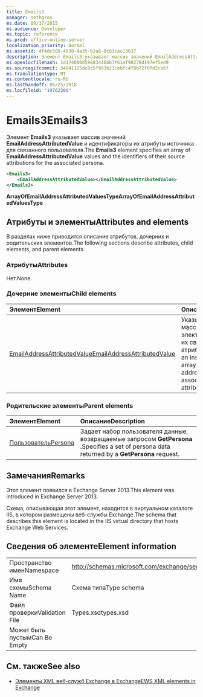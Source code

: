```yaml
---
title: Emails3
manager: sethgros
ms.date: 09/17/2015
ms.audience: Developer
ms.topic: reference
ms.prod: office-online-server
localization_priority: Normal
ms.assetid: 4f4dc589-4530-4a35-b2a6-0c83cac23637
description: Элемент Emails3 указывает массив значений EmailAddressAttributedValue и идентификаторы их атрибуты источника для связанного пользователя.
ms.openlocfilehash: 1d174000d59883446bb7f61af90278d197ef5ed9
ms.sourcegitcommit: 34041125dc8c5f993b21cebfc4f8b72f0fd2cb6f
ms.translationtype: MT
ms.contentlocale: ru-RU
ms.lasthandoff: 06/25/2018
ms.locfileid: "19762300"
---
```

# <a name="emails3"></a><span data-ttu-id="5b8d0-103">Emails3</span><span class="sxs-lookup"><span data-stu-id="5b8d0-103">Emails3</span></span>

<span data-ttu-id="5b8d0-104">Элемент **Emails3** указывает массив значений **EmailAddressAttributedValue** и идентификаторы их атрибуты источника для связанного пользователя.</span><span class="sxs-lookup"><span data-stu-id="5b8d0-104">The **Emails3** element specifies an array of **EmailAddressAttributedValue** values and the identifiers of their source attributions for the associated persona.</span></span> 
  
```XML
<Emails3>
    <EmailAddressAttributedValue></EmailAddressAttributedValue>
</Emails3>
```

 <span data-ttu-id="5b8d0-105">**ArrayOfEmailAddressAttributedValuesType**</span><span class="sxs-lookup"><span data-stu-id="5b8d0-105">**ArrayOfEmailAddressAttributedValuesType**</span></span>
## <a name="attributes-and-elements"></a><span data-ttu-id="5b8d0-106">Атрибуты и элементы</span><span class="sxs-lookup"><span data-stu-id="5b8d0-106">Attributes and elements</span></span>

<span data-ttu-id="5b8d0-107">В разделах ниже приводится описание атрибутов, дочерних и родительских элементов.</span><span class="sxs-lookup"><span data-stu-id="5b8d0-107">The following sections describe attributes, child elements, and parent elements.</span></span>
  
### <a name="attributes"></a><span data-ttu-id="5b8d0-108">Атрибуты</span><span class="sxs-lookup"><span data-stu-id="5b8d0-108">Attributes</span></span>

<span data-ttu-id="5b8d0-109">Нет.</span><span class="sxs-lookup"><span data-stu-id="5b8d0-109">None.</span></span>
  
### <a name="child-elements"></a><span data-ttu-id="5b8d0-110">Дочерние элементы</span><span class="sxs-lookup"><span data-stu-id="5b8d0-110">Child elements</span></span>

|<span data-ttu-id="5b8d0-111">**Элемент**</span><span class="sxs-lookup"><span data-stu-id="5b8d0-111">**Element**</span></span>|<span data-ttu-id="5b8d0-112">**Описание**</span><span class="sxs-lookup"><span data-stu-id="5b8d0-112">**Description**</span></span>|
|:-----|:-----|
|[<span data-ttu-id="5b8d0-113">EmailAddressAttributedValue</span><span class="sxs-lookup"><span data-stu-id="5b8d0-113">EmailAddressAttributedValue</span></span>](emailaddressattributedvalue.md) <br/> |<span data-ttu-id="5b8d0-114">Указывает экземпляр массив адресов электронной почты и их связанные атрибуты.</span><span class="sxs-lookup"><span data-stu-id="5b8d0-114">Specifies an instance of an array of email addresses and their associated attributions.</span></span>  <br/> |
   
### <a name="parent-elements"></a><span data-ttu-id="5b8d0-115">Родительские элементы</span><span class="sxs-lookup"><span data-stu-id="5b8d0-115">Parent elements</span></span>

|<span data-ttu-id="5b8d0-116">**Элемент**</span><span class="sxs-lookup"><span data-stu-id="5b8d0-116">**Element**</span></span>|<span data-ttu-id="5b8d0-117">**Описание**</span><span class="sxs-lookup"><span data-stu-id="5b8d0-117">**Description**</span></span>|
|:-----|:-----|
|[<span data-ttu-id="5b8d0-118">Пользователь</span><span class="sxs-lookup"><span data-stu-id="5b8d0-118">Persona</span></span>](persona.md) <br/> |<span data-ttu-id="5b8d0-119">Задает набор пользователя данные, возвращаемые запросом **GetPersona** .</span><span class="sxs-lookup"><span data-stu-id="5b8d0-119">Specifies a set of persona data returned by a **GetPersona** request.</span></span>  <br/> |
   
## <a name="remarks"></a><span data-ttu-id="5b8d0-120">Замечания</span><span class="sxs-lookup"><span data-stu-id="5b8d0-120">Remarks</span></span>

<span data-ttu-id="5b8d0-121">Этот элемент появился в Exchange Server 2013.</span><span class="sxs-lookup"><span data-stu-id="5b8d0-121">This element was introduced in Exchange Server 2013.</span></span>
  
<span data-ttu-id="5b8d0-122">Схема, описывающая этот элемент, находится в виртуальном каталоге IIS, в котором размещены веб-службы Exchange.</span><span class="sxs-lookup"><span data-stu-id="5b8d0-122">The schema that describes this element is located in the IIS virtual directory that hosts Exchange Web Services.</span></span>
  
## <a name="element-information"></a><span data-ttu-id="5b8d0-123">Сведения об элементе</span><span class="sxs-lookup"><span data-stu-id="5b8d0-123">Element information</span></span>

|||
|:-----|:-----|
|<span data-ttu-id="5b8d0-124">Пространство имен</span><span class="sxs-lookup"><span data-stu-id="5b8d0-124">Namespace</span></span>  <br/> |http://schemas.microsoft.com/exchange/services/2006/types  <br/> |
|<span data-ttu-id="5b8d0-125">Имя схемы</span><span class="sxs-lookup"><span data-stu-id="5b8d0-125">Schema Name</span></span>  <br/> |<span data-ttu-id="5b8d0-126">Схема типа</span><span class="sxs-lookup"><span data-stu-id="5b8d0-126">Type schema</span></span>  <br/> |
|<span data-ttu-id="5b8d0-127">Файл проверки</span><span class="sxs-lookup"><span data-stu-id="5b8d0-127">Validation File</span></span>  <br/> |<span data-ttu-id="5b8d0-128">Types.xsd</span><span class="sxs-lookup"><span data-stu-id="5b8d0-128">types.xsd</span></span>  <br/> |
|<span data-ttu-id="5b8d0-129">Может быть пустым</span><span class="sxs-lookup"><span data-stu-id="5b8d0-129">Can Be Empty</span></span>  <br/> ||
   
## <a name="see-also"></a><span data-ttu-id="5b8d0-130">См. также</span><span class="sxs-lookup"><span data-stu-id="5b8d0-130">See also</span></span>



- [<span data-ttu-id="5b8d0-131">Элементы XML веб-служб Exchange в Exchange</span><span class="sxs-lookup"><span data-stu-id="5b8d0-131">EWS XML elements in Exchange</span></span>](ews-xml-elements-in-exchange.md)

